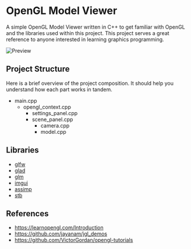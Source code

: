 # OpenGL Model Viewer

A simple OpenGL Model Viewer written in C++ to get familiar with OpenGL and the libraries used within this project. This project serves a great reference to anyone interested in learning graphics programming.

![Preview](imgs/preview1.gif)

## Project Structure

Here is a brief overview of the project composition. It should help you understand how each part works in tandem.

- main.cpp
  - opengl_context.cpp
    - settings_panel.cpp
    - scene_panel.cpp
      - camera.cpp
      - model.cpp

## Libraries

- [glfw](https://github.com/glfw/glfw)
- [glad](https://github.com/Dav1dde/glad)
- [glm](https://github.com/Groovounet/glm)
- [imgui](https://github.com/ocornut/imgui)
- [assimp](https://github.com/assimp/assimp)
- [stb](https://github.com/nothings/stb)

## References

- https://learnopengl.com/Introduction
- https://github.com/jayanam/jgl_demos
- https://github.com/VictorGordan/opengl-tutorials
